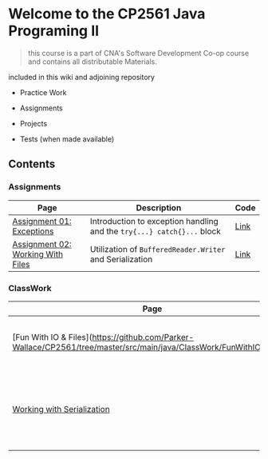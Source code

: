 # Welcome to the CP2561 Java Programing II

> this course is a part of CNA's Software Development Co-op course and contains all distributable Materials.

included in this wiki and adjoining repository

- Practice Work

- Assignments

- Projects

- Tests (when made available)

## Contents

### Assignments

| Page | Description| Code |
|---|---|---|
|[Assignment 01: Exceptions](https://github.com/Parker-Wallace/CP2561/wiki/Assignment-1-Exception-Handling)|Introduction to exception handling and the `try{...} catch{}...` block|[Link](https://github.com/Parker-Wallace/CP2561/tree/master/src/main/java/Assignments/A1Exceptions)|
|[Assignment 02: Working With Files](https://github.com/Parker-Wallace/CP2561/wiki/Assignment-2-Files)|Utilization of `BufferedReader.Writer` and Serialization|[Link](https://github.com/Parker-Wallace/CP2561/tree/master/src/main/java/Assignments/A2Serialization)|

### ClassWork

| Page |Description| Code |
|---|---|---|
|[Fun With IO & Files](https://github.com/Parker-Wallace/CP2561/tree/master/src/main/java/ClassWork/FunWithIOandFiles|Introduction to `stream` and working with files|[Link](https://github.com/Parker-Wallace/CP2561/tree/master/src/main/java/ClassWork/FunWithIOandFiles)|
|[Working with Serialization](https://github.com/Parker-Wallace/CP2561/tree/master/src/main/java/ClassWork/WorkingWithSerialization)| introduction to serialization working with BufferWriter writing to `xml`|[Link](https://github.com/Parker-Wallace/CP2561/tree/master/src/main/java/ClassWork/WorkingWithSerialization)|
